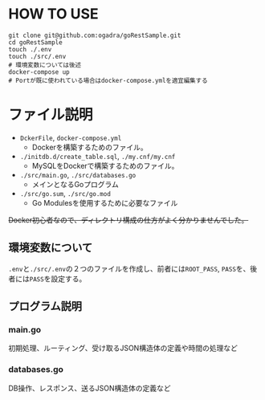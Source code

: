 # HOW TO USE
```Terminal
git clone git@github.com:ogadra/goRestSample.git
cd goRestSample
touch ./.env
touch ./src/.env
# 環境変数については後述
docker-compose up
# Portが既に使われている場合はdocker-compose.ymlを適宜編集する
```

# ファイル説明
- `DckerFile`, `docker-compose.yml`
  - Dockerを構築するためのファイル。
- `./initdb.d/create_table.sql`, `./my.cnf/my.cnf`
  - MySQLをDockerで構築するためのファイル。
- `./src/main.go`, `./src/databases.go`
  - メインとなるGoプログラム
- `./src/go.sum`, `./src/go.mod`
  - Go Modulesを使用するために必要なファイル

~~Docker初心者なので、ディレクトリ構成の仕方がよく分かりませんでした。~~

## 環境変数について
`.env`と`./src/.env`の２つのファイルを作成し、前者には`ROOT_PASS`, `PASS`を、後者には`PASS`を設定する。

## プログラム説明

### main.go
初期処理、ルーティング、受け取るJSON構造体の定義や時間の処理など

### databases.go
DB操作、レスポンス、送るJSON構造体の定義など
